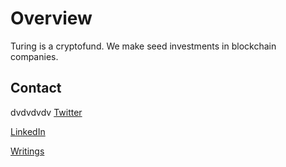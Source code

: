 # Overview
Turing is a cryptofund. We make seed investments in blockchain companies.


## Contact
dvdvdvdv
[Twitter](https://www.twitter.com/mikekarnj "Twitter")

[LinkedIn](https://www.linkedin.com/in/mikekarnj "LinkedIn")

[Writings](https://www.medium.com/mikekarnj "Writings")

